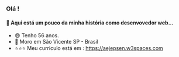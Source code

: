 ### Olá !
####   :rocket: Aqui está um pouco da minha história como desenvovedor web... 

- :smile: Tenho 56 anos.
- :house_with_garden: Moro em São Vicente SP - Brasil
- :star::star::star: Meu curriculo está em : <https://aejepsen.w3spaces.com>

<!--
**aejepsen/aejepsen** is a ✨ _special_ ✨ repository because its `README.md` (this file) appears on your GitHub profile.

Here are some ideas to get you started:
👋 
:hearts:
- :star:
- 🔭 I’m currently working on ...
- 🌱 I’m currently learning ...
- 👯 I’m looking to collaborate on ...
- 🤔 I’m looking for help with ...
- 💬 Ask me about ...
- 📫 How to reach me: ...
- 😄 Pronouns: ...
- ⚡ Fun fact: ...
:house::house_with_garden::octocat::phone::rocket::smile::star:
-->
